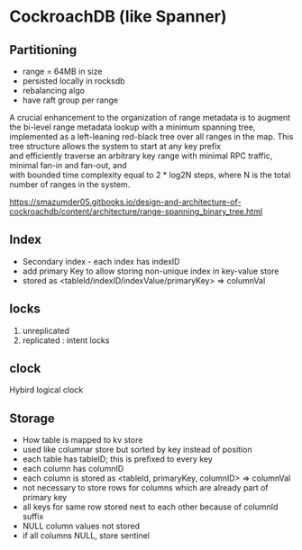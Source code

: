 
# CockroachDB (like Spanner)

## Partitioning

* range = 64MB in size
* persisted locally in rocksdb
* rebalancing algo
* have raft group per range

A crucial enhancement to the organization of range metadata is to augment the bi-level range metadata lookup with a minimum spanning tree,   
implemented as a left-leaning red-black tree over all ranges in the map. This tree structure allows the system to start at any key prefix   
and efficiently traverse an arbitrary key range with minimal RPC traffic, minimal fan-in and fan-out, and   
with bounded time complexity equal to 2 * log2N steps, where N is the total number of ranges in the system.  

https://smazumder05.gitbooks.io/design-and-architecture-of-cockroachdb/content/architecture/range-spanning_binary_tree.html

## Index

* Secondary index - each index has indexID
* add primary Key to allow storing non-unique index in key-value store
* stored as <tableId/indexID/indexValue/primaryKey> => columnVal

## locks

1. unreplicated
1. replicated : intent locks

## clock

Hybird logical clock

## Storage

* How table is mapped to kv store
* used like columnar store but sorted by key instead of position
* each table has tableID; this is prefixed to every key
* each column has columnID
* each column is stored as <tableId, primaryKey, columnID> => columnVal
* not necessary to store rows for columns which are already part of primary key
* all keys for same row stored next to each other because of columnId suffix
* NULL column values not stored
* if all columns NULL, store sentinel
